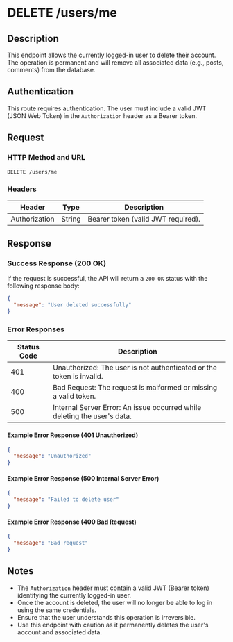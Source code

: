 # DELETE /users/me

## Description
This endpoint allows the currently logged-in user to delete their account. The operation is permanent and will remove all associated data (e.g., posts, comments) from the database.

## Authentication
This route requires authentication. The user must include a valid JWT (JSON Web Token) in the `Authorization` header as a Bearer token.

## Request

### HTTP Method and URL
```http
DELETE /users/me
```

### Headers
| Header           | Type   | Description                          |
|-------------------|--------|--------------------------------------|
| Authorization     | String | Bearer token (valid JWT required).  |

## Response

### Success Response (200 OK)
If the request is successful, the API will return a `200 OK` status with the following response body:

```json
{
  "message": "User deleted successfully"
}
```

### Error Responses
| Status Code | Description                                                                 |
|-------------|-----------------------------------------------------------------------------|
| 401         | Unauthorized: The user is not authenticated or the token is invalid.       |
| 400         | Bad Request: The request is malformed or missing a valid token.            |
| 500         | Internal Server Error: An issue occurred while deleting the user's data.   |

#### Example Error Response (401 Unauthorized)
```json
{
  "message": "Unauthorized"
}
```

#### Example Error Response (500 Internal Server Error)
```json
{
  "message": "Failed to delete user"
}
```

#### Example Error Response (400 Bad Request)
```json
{
  "message": "Bad request"
}
```

## Notes
- The `Authorization` header must contain a valid JWT (Bearer token) identifying the currently logged-in user.
- Once the account is deleted, the user will no longer be able to log in using the same credentials.
- Ensure that the user understands this operation is irreversible.
- Use this endpoint with caution as it permanently deletes the user's account and associated data.